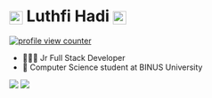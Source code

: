 <h1>
    <a href="https://luthfidi.github.io/Luthfi-Portfolio-Website/index-en">
     <img align="center" width="24px" src="https://media1.giphy.com/media/v1.Y2lkPTc5MGI3NjExejhvNHU5ZXY2MzJudTA5d21mc2F1ZnQ5cDNod3o4b3g3eXdnb2Q5OSZlcD12MV9pbnRlcm5hbF9naWZfYnlfaWQmY3Q9cw/ky4CxPTvUEZOQl5CHq/giphy.webp"></a>
    <span>Luthfi Hadi</span>
    <img align="center" width="24px" src="https://media1.giphy.com/media/v1.Y2lkPTc5MGI3NjExejhvNHU5ZXY2MzJudTA5d21mc2F1ZnQ5cDNod3o4b3g3eXdnb2Q5OSZlcD12MV9pbnRlcm5hbF9naWZfYnlfaWQmY3Q9cw/ky4CxPTvUEZOQl5CHq/giphy.webp"></a>
</h1>

<a href="https://github.com/luthfidi">
    <p align="left"><img src="https://komarev.com/ghpvc/?username=luthfidi&style=flat-square&color=blueviolet" alt="profile view counter"/></p>
</a>

 - 🧑🏽‍💻 Jr Full Stack Developer
 - 🏫 Computer Science student at BINUS University
   
<div style="display: inline_block">
    <img src="https://github-readme-stats.vercel.app/api?username=luthfidi&theme=tokyonight&show_icons=true&hide_border=true&count_private=true">
    <img src="https://github-readme-streak-stats.herokuapp.com/?user=luthfidi&theme=tokyonight&hide_border=true">
</div>
